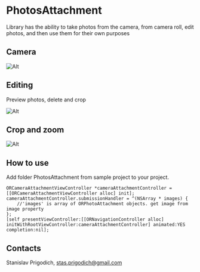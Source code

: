 # PhotosAttachment
Library has the ability to take photos from the camera, from camera roll, edit photos, and then use them for their own purposes

## Camera

![Alt][screenshot1_thumb]

## Editing
Preview photos, delete and crop

![Alt][screenshot2_thumb]

## Crop and zoom
![Alt][screenshot3_thumb]

[screenshot1_thumb]: http://s13.postimg.org/4rrlxbcnr/IMG_1794.jpg
[screenshot2_thumb]: http://s13.postimg.org/upv83ci53/IMG_1795.jpg
[screenshot3_thumb]: http://s13.postimg.org/43ireddxz/IMG_1796.jpg

## How to use
Add folder PhotosAttachment from sample project to your project.

```obj-c
ORCameraAttachmentViewController *cameraAttachmentController = [[ORCameraAttachmentViewController alloc] init];
cameraAttachmentController.submissionHandler = ^(NSArray * images) {
    //'images' is array of ORPhotoAttachment objects. get image from image property
};
[self presentViewController:[[ORNavigationController alloc] initWithRootViewController:cameraAttachmentController] animated:YES completion:nil];
```

## Contacts

Stanislav Prigodich, stas.prigodich@gmail.com



